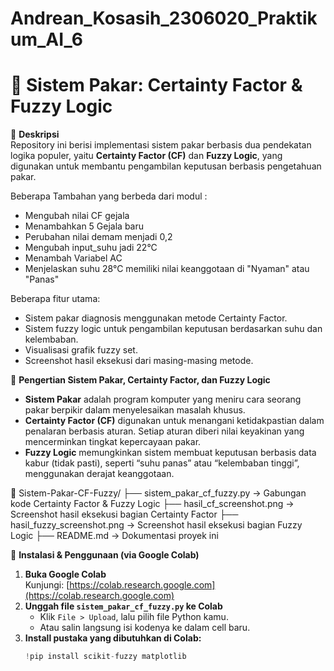 # Andrean_Kosasih_2306020_Praktikum_AI_6

# 🧠 Sistem Pakar: Certainty Factor & Fuzzy Logic

📌 **Deskripsi**  
Repository ini berisi implementasi sistem pakar berbasis dua pendekatan logika populer, yaitu **Certainty Factor (CF)** dan **Fuzzy Logic**, yang digunakan untuk membantu pengambilan keputusan berbasis pengetahuan pakar.

Beberapa Tambahan yang berbeda dari modul : 
- Mengubah nilai CF gejala
- Menambahkan 5 Gejala baru
- Perubahan nilai demam menjadi 0,2
- Mengubah input_suhu jadi 22°C
- Menambah Variabel AC 
- Menjelaskan suhu 28°C memiliki nilai keanggotaan di "Nyaman" atau "Panas"
  
Beberapa fitur utama:
- Sistem pakar diagnosis menggunakan metode Certainty Factor.
- Sistem fuzzy logic untuk pengambilan keputusan berdasarkan suhu dan kelembaban.
- Visualisasi grafik fuzzy set.
- Screenshot hasil eksekusi dari masing-masing metode.

📖 **Pengertian Sistem Pakar, Certainty Factor, dan Fuzzy Logic**  
- **Sistem Pakar** adalah program komputer yang meniru cara seorang pakar berpikir dalam menyelesaikan masalah khusus.  
- **Certainty Factor (CF)** digunakan untuk menangani ketidakpastian dalam penalaran berbasis aturan. Setiap aturan diberi nilai keyakinan yang mencerminkan tingkat kepercayaan pakar.  
- **Fuzzy Logic** memungkinkan sistem membuat keputusan berbasis data kabur (tidak pasti), seperti “suhu panas” atau “kelembaban tinggi”, menggunakan derajat keanggotaan.

📂 Sistem-Pakar-CF-Fuzzy/
├── sistem_pakar_cf_fuzzy.py         → Gabungan kode Certainty Factor & Fuzzy Logic
├── hasil_cf_screenshot.png          → Screenshot hasil eksekusi bagian Certainty Factor
├── hasil_fuzzy_screenshot.png       → Screenshot hasil eksekusi bagian Fuzzy Logic
├── README.md                        → Dokumentasi proyek ini

🔧 **Instalasi & Penggunaan (via Google Colab)**
1. **Buka Google Colab**  
   Kunjungi: [https://colab.research.google.com](https://colab.research.google.com)
2. **Unggah file `sistem_pakar_cf_fuzzy.py` ke Colab**  
   - Klik `File > Upload`, lalu pilih file Python kamu.
   - Atau salin langsung isi kodenya ke dalam cell baru.
3. **Install pustaka yang dibutuhkan di Colab:**
   ```python
   !pip install scikit-fuzzy matplotlib
